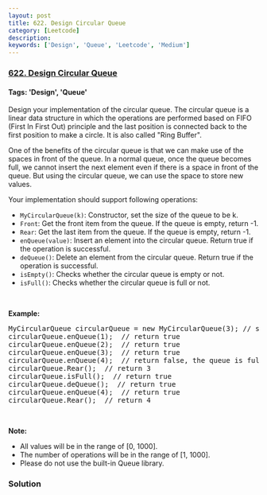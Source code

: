 ```yaml
---
layout: post
title: 622. Design Circular Queue
category: [Leetcode]
description: 
keywords: ['Design', 'Queue', 'Leetcode', 'Medium']
---
```

### [622. Design Circular Queue](https://leetcode.com/problems/design-circular-queue)

#### Tags: 'Design', 'Queue'

<div class="content__u3I1 question-content__JfgR"><div><p>Design your implementation of the circular queue. The circular queue is a linear data structure in which the operations are performed based on FIFO (First In First Out) principle and the last position is connected back to the first position to make a circle. It is also called "Ring Buffer".</p>
<p>One of the benefits of the circular queue is that we can make use of the spaces in front of the queue. In a normal queue, once the queue becomes full, we cannot insert the next element even if there is a space in front of the queue. But using the circular queue, we can use the space to store new values.</p>
<p>Your implementation should support following operations:</p>
<ul>
<li><code>MyCircularQueue(k)</code>: Constructor, set the size of the queue to be k.</li>
<li><code>Front</code>: Get the front item from the queue. If the queue is empty, return -1.</li>
<li><code>Rear</code>: Get the last item from the queue. If the queue is empty, return -1.</li>
<li><code>enQueue(value)</code>: Insert an element into the circular queue. Return true if the operation is successful.</li>
<li><code>deQueue()</code>: Delete an element from the circular queue. Return true if the operation is successful.</li>
<li><code>isEmpty()</code>: Checks whether the circular queue is empty or not.</li>
<li><code>isFull()</code>: Checks whether the circular queue is full or not.</li>
</ul>
<p> </p>
<p><strong>Example:</strong></p>
<pre>MyCircularQueue circularQueue = new MyCircularQueue(3); // set the size to be 3
circularQueue.enQueue(1);  // return true
circularQueue.enQueue(2);  // return true
circularQueue.enQueue(3);  // return true
circularQueue.enQueue(4);  // return false, the queue is full
circularQueue.Rear();  // return 3
circularQueue.isFull();  // return true
circularQueue.deQueue();  // return true
circularQueue.enQueue(4);  // return true
circularQueue.Rear();  // return 4
</pre>
 

<p><strong>Note:</strong></p>
<ul>
<li>All values will be in the range of [0, 1000].</li>
<li>The number of operations will be in the range of [1, 1000].</li>
<li>Please do not use the built-in Queue library.</li>
</ul>
</div></div>

### Solution
